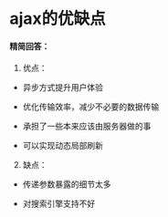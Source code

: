 # ajax的优缺点

#### 精简回答：

1. 优点：

- 异步方式提升用户体验

- 优化传输效率，减少不必要的数据传输

- 承担了一些本来应该由服务器做的事

- 可以实现动态局部刷新

2. 缺点：

- 传递参数暴露的细节太多

- 对搜索引擎支持不好
